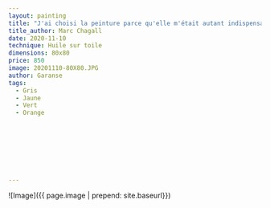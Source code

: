```yaml
---
layout: painting
title: "J'ai choisi la peinture parce qu'elle m'était autant indispensable que la nourriture. Elle me semblait être une fenêtre par laquelle je pouvais m'envoler dans un autre monde."                      
title_author: Marc Chagall                                              
date: 2020-11-10
technique: Huile sur toile 
dimensions: 80x80
price: 850
image: 20201110-80X80.JPG
author: Garanse
tags:
  - Gris
  - Jaune
  - Vert
  - Orange
  
  
  
  
  
  
  
  
---
```

![Image]({{ page.image | prepend: site.baseurl}})

